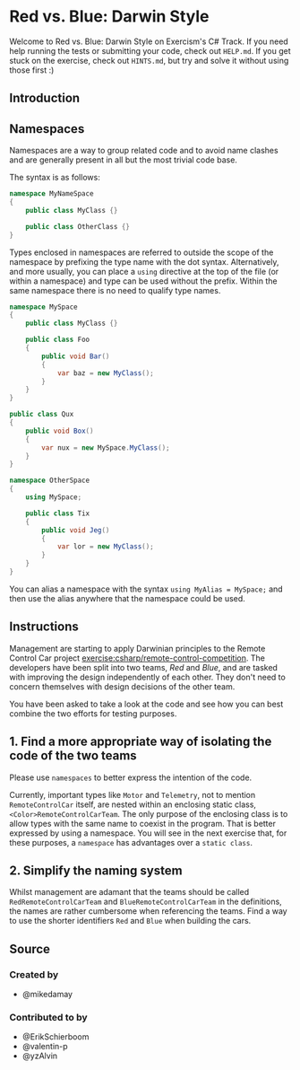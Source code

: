 # Red vs. Blue: Darwin Style

Welcome to Red vs. Blue: Darwin Style on Exercism's C# Track.
If you need help running the tests or submitting your code, check out `HELP.md`.
If you get stuck on the exercise, check out `HINTS.md`, but try and solve it without using those first :)

## Introduction

## Namespaces

Namespaces are a way to group related code and to avoid name clashes and are generally present in all but the most trivial code base.

The syntax is as follows:

```csharp
namespace MyNameSpace
{
    public class MyClass {}

    public class OtherClass {}
}
```

Types enclosed in namespaces are referred to outside the scope of the namespace by prefixing the type name with the dot syntax. Alternatively, and more usually, you can place a `using` directive at the top of the file (or within a namespace) and type can be used without the prefix. Within the same namespace there is no need to qualify type names.

```csharp
namespace MySpace
{
    public class MyClass {}

    public class Foo
    {
        public void Bar()
        {
            var baz = new MyClass();
        }
    }
}

public class Qux
{
    public void Box()
    {
        var nux = new MySpace.MyClass();
    }
}

namespace OtherSpace
{
    using MySpace;

    public class Tix
    {
        public void Jeg()
        {
            var lor = new MyClass();
        }
    }
}
```

You can alias a namespace with the syntax `using MyAlias = MySpace;` and then use the alias anywhere that the namespace could be used.

## Instructions

Management are starting to apply Darwinian principles to the Remote Control Car project [exercise:csharp/remote-control-competition](). The developers have been split into two teams, _Red_ and _Blue_, and are tasked with improving the design independently of each other. They don't need to concern themselves with design decisions of the other team.

You have been asked to take a look at the code and see how you can best combine the two efforts for testing purposes.

## 1. Find a more appropriate way of isolating the code of the two teams

Please use `namespaces` to better express the intention of the code.

Currently, important types like `Motor` and `Telemetry`, not to mention `RemoteControlCar` itself, are nested within an enclosing static class, `<Color>RemoteControlCarTeam`. The only purpose of the enclosing class is to allow types with the same name to coexist in the program. That is better expressed by using a namespace. You will see in the next exercise that, for these purposes, a `namespace` has advantages over a `static class`.

## 2. Simplify the naming system

Whilst management are adamant that the teams should be called `RedRemoteControlCarTeam` and `BlueRemoteControlCarTeam` in the definitions, the names are rather cumbersome when referencing the teams. Find a way to use the shorter identifiers `Red` and `Blue` when building the cars.

## Source

### Created by

- @mikedamay

### Contributed to by

- @ErikSchierboom
- @valentin-p
- @yzAlvin